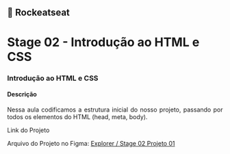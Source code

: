 ## 🚀 Rockeatseat 
<h1>Stage 02 - Introdução ao HTML e CSS</h1>

<h3>Introdução ao HTML e CSS</h3>

<h4>Descrição</h4>

<p align="justify">Nessa aula codificamos a estrutura inicial do nosso projeto, passando por todos os elementos do HTML (head, meta, body). </p>

<p>Link do Projeto</p>

Arquivo do Projeto no Figma: <a href="https://www.figma.com/file/1QB3ecEiGPWwDrrjSWfY1I/Explorer-Projeto-01-Copy?fuid=877192624165005846">Explorer / Stage 02 Projeto 01</a>

